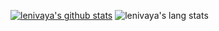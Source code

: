 <!-- [![lenivaya's github stats](https://github-readme-stats.vercel.app/api?username=lenivaya&count_private=true&include_all_commits=true&show_icons=true&hide_title=true&hide_border=true)](https://github.com/Lenivaya) -->
<!-- ![lenivaya's lang stats](https://github-readme-stats.vercel.app/api/top-langs/?username=Lenivaya&langs_count=8&layout=compact&hide_title=true&hide_border=true) -->

[![lenivaya's github stats](https://github-readme-stats.vercel.app/api?username=lenivaya&hide=issues&count_private=true&include_all_commits=true&theme=dark)](https://github.com/Lenivaya)
![lenivaya's lang stats](https://github-readme-stats.vercel.app/api/top-langs/?username=lenivaya&layout=compact&langs_count=8&hide_title=true&hide_border=true&theme=dark)

<!-- [![lenivaya's github stats](https://github-readme-stats.vercel.app/api?username=lenivaya&count_private=true&include_all_commits=true&show_icons=true&hide_title=true&hide_border=true&bg_color=232627&text_color=ffffd7&icon_color=af5f5f&title_color=ff557)](https://github.com/Lenivaya) -->
<!-- ![lenivaya's lang stats](https://github-readme-stats.vercel.app/api/top-langs/?username=Lenivaya&langs_count=8&layout=compact&hide_title=true&hide_border=true&bg_color=232627&text_color=ffffd7&icon_color=af5f5f&title_color=ff557) -->

<!-- <p align="center"> -->
<!--   <a href="https://github.com/Lenivaya/"> -->
<!--     <img src="https://raw.githubusercontent.com/Lenivaya/Lenivaya/master/github-metrics.svg" /> -->
<!--   </a> -->
<!-- </p>  -->
